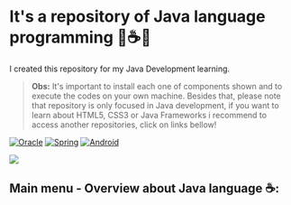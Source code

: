 # It's a repository of Java language programming 📕☕🔢
<p>I created this repository for my Java Development learning.</p>
<blockquote><b>Obs:</b> It's important to install each one of components shown and to execute the codes on your own machine. Besides that, please note that repository is only focused in Java development, if you want to learn about HTML5, CSS3 or Java Frameworks i recommend to access another repositories, click on links bellow!</blockquote>

[![Oracle](https://img.shields.io/badge/-OracleDB-6DB33F?style=for-the-badge&logo=Oracle&logoColor=white)](https://www.artstation.com/isaacalves7)
[![Spring](https://img.shields.io/badge/-Spring-6DB33F?style=for-the-badge&logo=Spring&logoColor=white)](https://www.artstation.com/isaacalves7)
[![Android](https://img.shields.io/badge/-Android-6DB33F?style=for-the-badge&logo=Android&logoColor=white)](https://www.artstation.com/isaacalves7)


<img src="https://training.infnet.edu.br/wp-content/uploads/sites/18/2019/02/desenvolvedor-java.jpg"/>

## Main menu - Overview about Java language ☕:

<!--
https://miro.medium.com/max/1200/1*GCu4cNWIU1ElDbY7d4ycZw.png
https://refactoring.guru/images/patterns/languages/java.png
https://cdn.worldvectorlogo.com/logos/java-1.svg
https://cdn.worldvectorlogo.com/logos/java.svg
https://cdn.worldvectorlogo.com/logos/java-duke.svg
https://cdn.worldvectorlogo.com/logos/java-3.svg
https://www.educamundo.com.br/uploads/blog_posts/featured_images/java.png
https://blog.neomind.com.br/wp-content/uploads/2019/04/java-pago-e-agora.jpg
https://www.3way.com.br/wp-content/uploads/2017/08/programacao-java.jpg
https://cursosciatec.com.br/home/wp-content/uploads/2018/11/banner-java-pronto1.png
https://www.luiztools.com.br/wp-content/uploads/2017/04/Java-1-Introduction.png
https://us.123rf.com/450wm/kchung/kchung1812/kchung181200070/126832975-stock-vector-coffee-woodcut-style-illustration-on-kraft-paper-banner.jpg?ver=6
https://arquivo.devmedia.com.br/cursos/imagem/curso_preparando-o-ambiente-para-programar-em-java_2117.jpg
https://i.ytimg.com/vi/304GR-8f9c8/maxresdefault.jpg
https://arquivo.devmedia.com.br/cursos/imagem/curso_o-que-e-java_2028.png
-->
